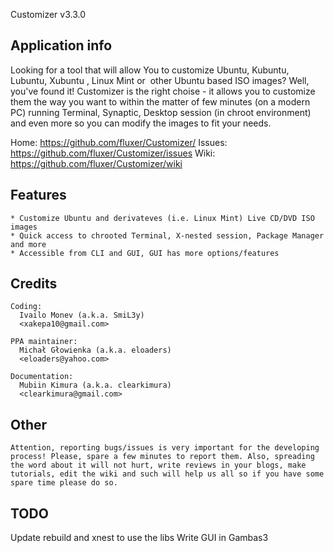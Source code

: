 Customizer v3.3.0

## Application info

Looking for a tool that will allow You to customize Ubuntu, Kubuntu, Lubuntu, Xubuntu , Linux Mint or  other Ubuntu based ISO images? Well, you've found it! Customizer is the right choise - it allows you to customize them the way you want to within the matter of few minutes (on a modern PC) running Terminal, Synaptic, Desktop session (in chroot environment) and even more so you can modify the images to fit your needs.

Home: https://github.com/fluxer/Customizer/
Issues: https://github.com/fluxer/Customizer/issues
Wiki: https://github.com/fluxer/Customizer/wiki


## Features

	* Customize Ubuntu and derivateves (i.e. Linux Mint) Live CD/DVD ISO images
	* Quick access to chrooted Terminal, X-nested session, Package Manager and more
	* Accessible from CLI and GUI, GUI has more options/features
	

## Credits

	Coding:
	  Ivailo Monev (a.k.a. SmiL3y)
	  <xakepa10@gmail.com>
	
	PPA maintainer:
	  Michał Głowienka (a.k.a. eloaders)
	  <eloaders@yahoo.com>
        
	Documentation:
	  Mubiin Kimura (a.k.a. clearkimura)
	  <clearkimura@gmail.com>
	  
## Other

	Attention, reporting bugs/issues is very important for the developing process! Please, spare a few minutes to report them. Also, spreading the word about it will not hurt, write reviews in your blogs, make tutorials, edit the wiki and such will help us all so if you have some spare time please do so.
  
  
## TODO

  Update rebuild and xnest to use the libs
  Write GUI in Gambas3